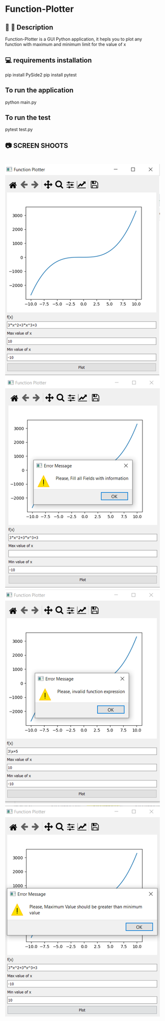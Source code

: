 # Function-Plotter
##  📗 :green_book: Description
Function-Plotter is a GUI Python application, it hepls you to plot any function with maximum and minimum limit for the value of x 

##  :computer: requirements installation
pip install PySide2
pip install pytest

##  To run the application
python main.py

##  To run the test
pytest test.py

## :camera: SCREEN SHOOTS
<h1 align= "center">
 <img src="ScreenShots/Plotting.png">

<img src= "ScreenShots/empty_fields.png">

<img src= "ScreenShots/function_expression.png">

<img src= "ScreenShots/max_min_value.png">

</h1>



